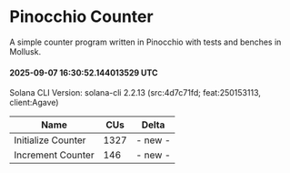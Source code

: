 # Pinocchio Counter

A simple counter program written in Pinocchio with tests and benches in Mollusk.

#### 2025-09-07 16:30:52.144013529 UTC

Solana CLI Version: solana-cli 2.2.13 (src:4d7c71fd; feat:250153113, client:Agave)

| Name               | CUs  | Delta   |
| ------------------ | ---- | ------- |
| Initialize Counter | 1327 | - new - |
| Increment Counter  | 146  | - new - |
